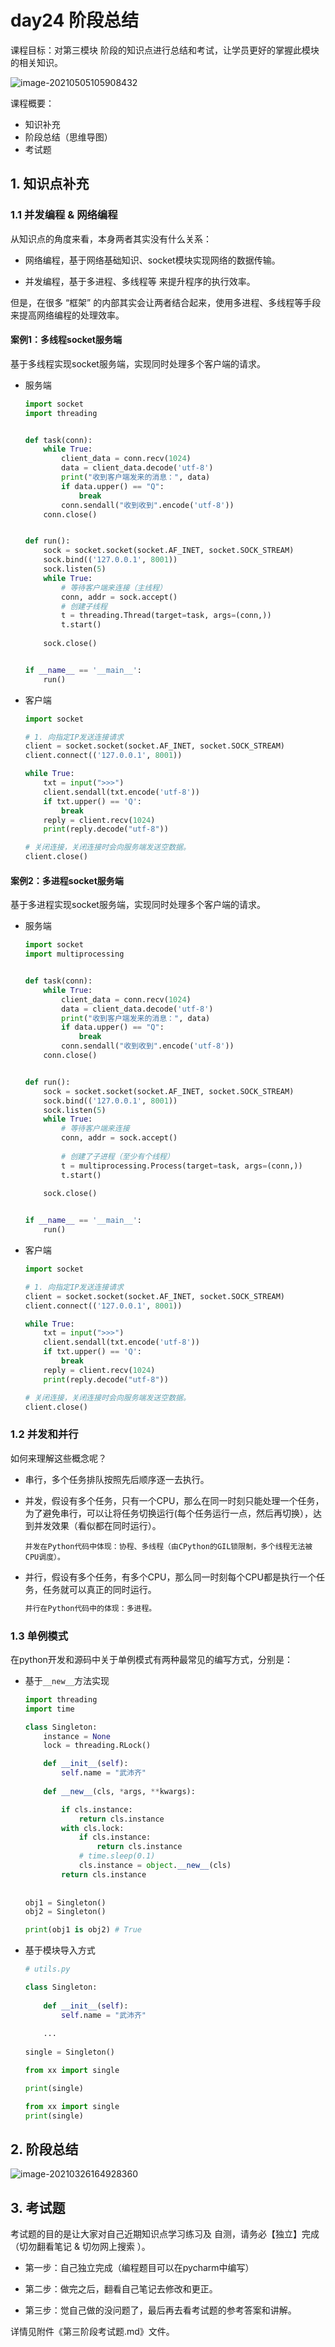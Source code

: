# day24 阶段总结

课程目标：对第三模块   阶段的知识点进行总结和考试，让学员更好的掌握此模块的相关知识。

![image-20210505105908432](assets/image-20210505105908432.png)

课程概要：

- 知识补充
- 阶段总结（思维导图）
- 考试题



## 1. 知识点补充



### 1.1 并发编程 & 网络编程



从知识点的角度来看，本身两者其实没有什么关系：

- 网络编程，基于网络基础知识、socket模块实现网络的数据传输。

- 并发编程，基于多进程、多线程等 来提升程序的执行效率。

但是，在很多 “框架” 的内部其实会让两者结合起来，使用多进程、多线程等手段来提高网络编程的处理效率。



#### 案例1：多线程socket服务端

基于多线程实现socket服务端，实现同时处理多个客户端的请求。

- 服务端

  ```python
  import socket
  import threading
  
  
  def task(conn):
      while True:
          client_data = conn.recv(1024)
          data = client_data.decode('utf-8')
          print("收到客户端发来的消息：", data)
          if data.upper() == "Q":
              break
          conn.sendall("收到收到".encode('utf-8'))
      conn.close()
  
  
  def run():
      sock = socket.socket(socket.AF_INET, socket.SOCK_STREAM)
      sock.bind(('127.0.0.1', 8001))
      sock.listen(5)
      while True:
          # 等待客户端来连接（主线程）
          conn, addr = sock.accept()
          # 创建子线程
          t = threading.Thread(target=task, args=(conn,))
          t.start()
          
      sock.close()
  
  
  if __name__ == '__main__':
      run()
  
  ```

- 客户端

  ```python
  import socket
  
  # 1. 向指定IP发送连接请求
  client = socket.socket(socket.AF_INET, socket.SOCK_STREAM)
  client.connect(('127.0.0.1', 8001))
  
  while True:
      txt = input(">>>")
      client.sendall(txt.encode('utf-8'))
      if txt.upper() == 'Q':
          break
      reply = client.recv(1024)
      print(reply.decode("utf-8"))
  
  # 关闭连接，关闭连接时会向服务端发送空数据。
  client.close()
  ```

#### 案例2：多进程socket服务端

基于多进程实现socket服务端，实现同时处理多个客户端的请求。

- 服务端

  ```python
  import socket
  import multiprocessing
  
  
  def task(conn):
      while True:
          client_data = conn.recv(1024)
          data = client_data.decode('utf-8')
          print("收到客户端发来的消息：", data)
          if data.upper() == "Q":
              break
          conn.sendall("收到收到".encode('utf-8'))
      conn.close()
  
  
  def run():
      sock = socket.socket(socket.AF_INET, socket.SOCK_STREAM)
      sock.bind(('127.0.0.1', 8001))
      sock.listen(5)
      while True:
          # 等待客户端来连接
          conn, addr = sock.accept()
          
          # 创建了子进程（至少有个线程）
          t = multiprocessing.Process(target=task, args=(conn,))
          t.start()
          
      sock.close()
  
  
  if __name__ == '__main__':
      run()
  ```

- 客户端

  ```python
  import socket
  
  # 1. 向指定IP发送连接请求
  client = socket.socket(socket.AF_INET, socket.SOCK_STREAM)
  client.connect(('127.0.0.1', 8001))
  
  while True:
      txt = input(">>>")
      client.sendall(txt.encode('utf-8'))
      if txt.upper() == 'Q':
          break
      reply = client.recv(1024)
      print(reply.decode("utf-8"))
  
  # 关闭连接，关闭连接时会向服务端发送空数据。
  client.close()
  ```



### 1.2 并发和并行

如何来理解这些概念呢？

- 串行，多个任务排队按照先后顺序逐一去执行。

- 并发，假设有多个任务，只有一个CPU，那么在同一时刻只能处理一个任务，为了避免串行，可以让将任务切换运行(每个任务运行一点，然后再切换），达到并发效果（看似都在同时运行）。

  ```
  并发在Python代码中体现：协程、多线程（由CPython的GIL锁限制，多个线程无法被CPU调度）。
  ```

- 并行，假设有多个任务，有多个CPU，那么同一时刻每个CPU都是执行一个任务，任务就可以真正的同时运行。

  ```python
  并行在Python代码中的体现：多进程。
  ```



### 1.3 单例模式

在python开发和源码中关于单例模式有两种最常见的编写方式，分别是：

- 基于`__new__`方法实现

  ```python
  import threading
  import time
  
  class Singleton:
      instance = None
      lock = threading.RLock()
  
      def __init__(self):
          self.name = "武沛齐"
          
      def __new__(cls, *args, **kwargs):
  
          if cls.instance:
              return cls.instance
          with cls.lock:
              if cls.instance:
                  return cls.instance
              # time.sleep(0.1)
              cls.instance = object.__new__(cls)
          return cls.instance
      
      
  obj1 = Singleton()
  obj2 = Singleton()
  
  print(obj1 is obj2) # True
  ```

- 基于模块导入方式

  ```python
  # utils.py
  
  class Singleton:
      
      def __init__(self):
          self.name = "武沛齐"
          
      ...
          
  single = Singleton()
  ```

  ```python
  from xx import single
  
  print(single)
  
  from xx import single
  print(single)
  ```

  

## 2. 阶段总结

![image-20210326164928360](assets/image-20210326164928360.png)



## 3. 考试题

考试题的目的是让大家对自己近期知识点学习练习及 自测，请务必【独立】完成（切勿翻看笔记 & 切勿网上搜索 ）。

- 第一步：自己独立完成（编程题目可以在pycharm中编写）

- 第二步：做完之后，翻看自己笔记去修改和更正。

- 第三步：觉自己做的没问题了，最后再去看考试题的参考答案和讲解。

  

详情见附件《第三阶段考试题.md》文件。





